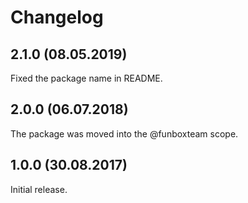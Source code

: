# Changelog

## 2.1.0 (08.05.2019)

Fixed the package name in README.


## 2.0.0 (06.07.2018)

The package was moved into the @funboxteam scope.


## 1.0.0 (30.08.2017)

Initial release.
